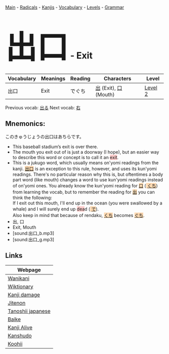 <style> bigfont {font-size: 100px}</style>
[Main](../README.md) -
[Radicals](../radicals.md) -
[Kanjis](../kanjis.md) -
[Vocabulary](../vocabulary.md) -
[Levels](../levels.md) -
[Grammar](../grammar.md)
# <bigfont> 出口</bigfont> - Exit 

| Vocabulary | Meanings | Reading | Characters | Level |
| --- | --- | --- | --- | --- |
| 出口 | Exit | でぐち |  [出](../kanjis/出.md) (Exit), [口](../kanjis/口.md) (Mouth) | [Level 2](../levels/wk_level2.md) |

Previous vocab: [出る](出る.md) Next vocab: [右](右.md) 

## Mnemonics:
このきゅうじょうの出口はあちらです。
* This baseball stadium’s exit is over there.
* The mouth you exit out of is just a doorway (I hope), but an easier way to describe this word or concept is to call it an <span style="background-color:#ffcccb"> exit</span>.
* This is a jukugo word, which usually means on'yomi readings from the kanji. <span style="background-color:#fed8b1"> [出口]([出](https://jisho.org/search/出)口)</span> is an exception to this rule, however, and uses its kun'yomi readings. There's no particular reason why this is, but oftentimes a body part word (like mouth) changes a word to use kun'yomi readings instead of on'yomi ones. You already know the kun'yomi reading for <span style="background-color:#fed8b1"> [口](https://jisho.org/search/口)</span> (<span style="background-color:#fed8b1"> [くち](https://jisho.org/search/くち)</span>) from learning the vocab, but to remember the reading for <span style="background-color:#fed8b1"> [出](https://jisho.org/search/出)</span> you can think the following:<br />If I exit out this mouth, I'll end up in the ocean (you were swallowed by a whale) and I will surely end up <span style="background-color:#ffcccb"> dea</span>d (<span style="background-color:#fed8b1"> [で](https://jisho.org/search/で)</span>).<br />Also keep in mind that because of rendaku, <span style="background-color:#fed8b1"> [くち](https://jisho.org/search/くち)</span> becomes <span style="background-color:#fed8b1"> [ぐち](https://jisho.org/search/ぐち)</span>.
* 出, 口
* Exit, Mouth
* [sound:出口_b.mp3]
* [sound:出口_g.mp3]


## Links 

| Webpage |
| --- |
| [Wanikani          ](https://www.wanikani.com/kanji/出口) |
| [Wiktionary        ](https://en.wiktionary.org/wiki/出口) |
| [Kanji damage      ](http://www.kanjidamage.com/kanji/search?utf8=✓&q=出口) |
| [Jitenon           ](https://jitenon.com/kanji/出口) |
| [Tanoshii japanese ](https://www.tanoshiijapanese.com/dictionary/kanji.cfm?k=出口) |
| [Baike             ](https://baike.baidu.com/item/出口) |
| [Kanji Alive       ](https://app.kanjialive.com/出口) |
| [Kanshudo          ](https://www.kanshudo.com/searchmn?q=出口) |
| [Koohii            ](https://kanji.koohii.com/study/kanji/出口) |
